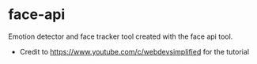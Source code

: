 # face-api
Emotion detector and face tracker tool created with the face api tool. 
- Credit to https://www.youtube.com/c/webdevsimplified for the tutorial 
